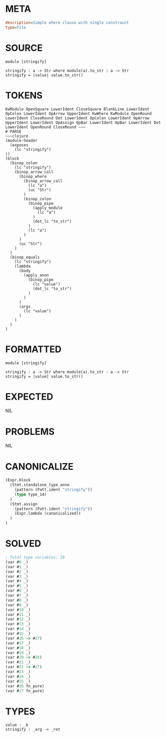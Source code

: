 # META
~~~ini
description=Simple where clause with single constraint
type=file
~~~
# SOURCE
~~~roc
module [stringify]

stringify : a -> Str where module(a).to_str : a -> Str
stringify = |value| value.to_str()
~~~
# TOKENS
~~~text
KwModule OpenSquare LowerIdent CloseSquare BlankLine LowerIdent OpColon LowerIdent OpArrow UpperIdent KwWhere KwModule OpenRound LowerIdent CloseRound Dot LowerIdent OpColon LowerIdent OpArrow UpperIdent LowerIdent OpAssign OpBar LowerIdent OpBar LowerIdent Dot LowerIdent OpenRound CloseRound ~~~
# PARSE
~~~clojure
(module-header
  (exposes
    (lc "stringify")
))
(block
  (binop_colon
    (lc "stringify")
    (binop_arrow_call
      (binop_where
        (binop_arrow_call
          (lc "a")
          (uc "Str")
        )
        (binop_colon
          (binop_pipe
            (apply_module
              (lc "a")
            )
            (dot_lc "to_str")
          )
          (lc "a")
        )
      )
      (uc "Str")
    )
  )
  (binop_equals
    (lc "stringify")
    (lambda
      (body
        (apply_anon
          (binop_pipe
            (lc "value")
            (dot_lc "to_str")
          )
        )
      )
      (args
        (lc "value")
      )
    )
  )
)
~~~
# FORMATTED
~~~roc
module [stringify]

stringify : a -> Str where module(a).to_str : a -> Str
stringify = |value| value.to_str()
~~~
# EXPECTED
NIL
# PROBLEMS
NIL
# CANONICALIZE
~~~clojure
(Expr.block
  (Stmt.standalone_type_anno
    (pattern (Patt.ident "stringify"))
    (type type_14)
  )
  (Stmt.assign
    (pattern (Patt.ident "stringify"))
    (Expr.lambda (canonicalized))
  )
)
~~~
# SOLVED
~~~clojure
; Total type variables: 28
(var #0 _)
(var #1 _)
(var #2 _)
(var #3 _)
(var #4 _)
(var #5 _)
(var #6 _)
(var #7 _)
(var #8 _)
(var #9 _)
(var #10 _)
(var #11 _)
(var #12 _)
(var #13 _)
(var #14 _)
(var #15 _)
(var #16 -> #27)
(var #17 _)
(var #18 _)
(var #19 _)
(var #20 -> #26)
(var #21 _)
(var #22 -> #27)
(var #23 _)
(var #24 _)
(var #25 _)
(var #26 fn_pure)
(var #27 fn_pure)
~~~
# TYPES
~~~roc
value : _b
stringify : _arg -> _ret
~~~
